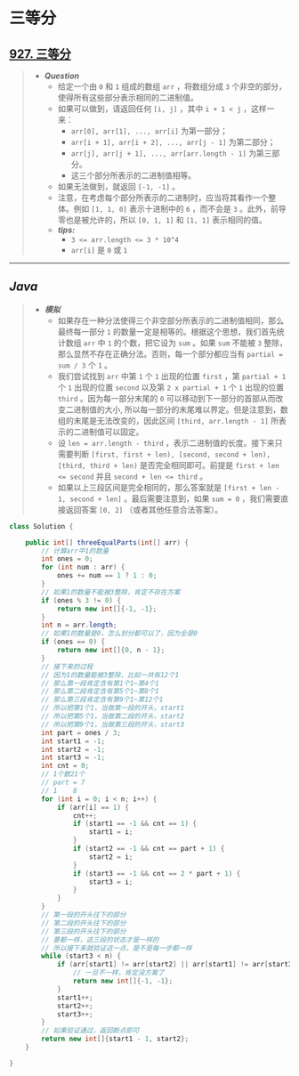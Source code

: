 # 三等分

## [927. 三等分](https://leetcode.cn/problems/three-equal-parts/)

> - ***Question***
>   - 给定一个由 `0` 和 `1` 组成的数组 `arr` ，将数组分成 `3` 个非空的部分，使得所有这些部分表示相同的二进制值。
>   - 如果可以做到，请返回任何 `[i, j]` ，其中 `i + 1 < j` ，这样一来：
>     - `arr[0], arr[1], ..., arr[i]` 为第一部分；
>     - `arr[i + 1], arr[i + 2], ..., arr[j - 1]` 为第二部分；
>     - `arr[j], arr[j + 1], ..., arr[arr.length - 1]` 为第三部分。
>     - 这三个部分所表示的二进制值相等。
>   - 如果无法做到，就返回 `[-1, -1]` 。
>   - 注意，在考虑每个部分所表示的二进制时，应当将其看作一个整体。例如 `[1, 1, 0]` 表示十进制中的 `6` ，而不会是 `3` 。此外，前导零也是被允许的，所以 `[0, 1, 1]` 和 `[1, 1]` 表示相同的值。
>   - ***tips:***
>     - `3 <= arr.length <= 3 * 10^4`
>     - `arr[i]` 是 `0` 或 `1`

---

## *Java*

> - ***模拟***
>   - 如果存在一种分法使得三个非空部分所表示的二进制值相同，那么最终每一部分 `1` 的数量一定是相等的。根据这个思想，我们首先统计数组 `arr` 中 `1` 的个数，把它设为 `sum` 。如果 `sum` 不能被 `3` 整除，那么显然不存在正确分法。否则，每一个部分都应当有 `partial = sum / 3` 个 `1` 。
>   - 我们尝试找到 `arr` 中第 `1` 个 `1` 出现的位置 `first` ，第 `partial + 1` 个 `1` 出现的位置 `second` 以及第 `2 x partial + 1` 个 `1` 出现的位置 `third` 。因为每一部分末尾的 `0` 可以移动到下一部分的首部从而改变二进制值的大小, 所以每一部分的末尾难以界定。但是注意到，数组的末尾是无法改变的，因此区间 `[third, arr.length - 1]` 所表示的二进制值可以固定。
>   - 设 `len = arr.length - third` ，表示二进制值的长度。接下来只需要判断 `[first, first + len), [second, second + len), [third, third + len)` 是否完全相同即可。前提是 `first + len <= second` 并且 `second + len <= third` 。
>   - 如果以上三段区间是完全相同的，那么答案就是 `[first + len - 1, second + len]` 。最后需要注意到，如果 `sum = 0` ，我们需要直接返回答案 `[0, 2]` （或者其他任意合法答案）。

```java
class Solution {

    public int[] threeEqualParts(int[] arr) {
        // 计算arr中1的数量
        int ones = 0;
        for (int num : arr) {
            ones += num == 1 ? 1 : 0;
        }
        // 如果1的数量不能被3整除，肯定不存在方案
        if (ones % 3 != 0) {
            return new int[]{-1, -1};
        }
        int n = arr.length;
        // 如果1的数量是0，怎么划分都可以了，因为全是0
        if (ones == 0) {
            return new int[]{0, n - 1};
        }
        // 接下来的过程
        // 因为1的数量能被3整除，比如一共有12个1
        // 那么第一段肯定含有第1个1~第4个1
        // 那么第二段肯定含有第5个1~第8个1
        // 那么第三段肯定含有第9个1~第12个1
        // 所以把第1个1，当做第一段的开头，start1
        // 所以把第5个1，当做第二段的开头，start2
        // 所以把第9个1，当做第三段的开头，start3
        int part = ones / 3;
        int start1 = -1;
        int start2 = -1;
        int start3 = -1;
        int cnt = 0;
        // 1个数21个
        // part = 7
        // 1    8
        for (int i = 0; i < n; i++) {
            if (arr[i] == 1) {
                cnt++;
                if (start1 == -1 && cnt == 1) {
                    start1 = i;
                }
                if (start2 == -1 && cnt == part + 1) {
                    start2 = i;
                }
                if (start3 == -1 && cnt == 2 * part + 1) {
                    start3 = i;
                }
            }
        }
        // 第一段的开头往下的部分
        // 第二段的开头往下的部分
        // 第三段的开头往下的部分
        // 要都一样，这三段的状态才是一样的
        // 所以接下来就验证这一点，是不是每一步都一样
        while (start3 < n) {
            if (arr[start1] != arr[start2] || arr[start1] != arr[start3]) {
                // 一旦不一样，肯定没方案了
                return new int[]{-1, -1};
            }
            start1++;
            start2++;
            start3++;
        }
        // 如果验证通过，返回断点即可
        return new int[]{start1 - 1, start2};
    }

}
```
